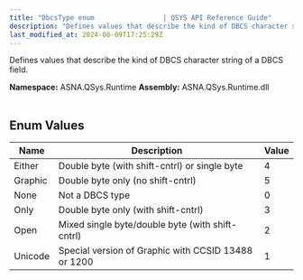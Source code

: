 ```yaml
---
title: "DbcsType enum                 | QSYS API Reference Guide"
description: "Defines values that describe the kind of DBCS character string of a DBCS field. "
last_modified_at: 2024-08-09T17:25:29Z
---
```


Defines values that describe the kind of DBCS character string of a DBCS field.

**Namespace:** ASNA.QSys.Runtime
**Assembly:** ASNA.QSys.Runtime.dll
<br>
<br>

## Enum Values

| Name | Description | Value
| --- | --- | --- 
| Either | Double byte (with shift-cntrl) or single byte | 4 |
| Graphic | Double byte only (no shift-cntrl) | 5 |
| None | Not a DBCS type | 0 |
| Only | Double byte only (with shift-cntrl) | 3 |
| Open | Mixed single byte/double byte (with shift-cntrl) | 2 |
| Unicode | Special version of Graphic with CCSID 13488 or 1200 | 1 |
